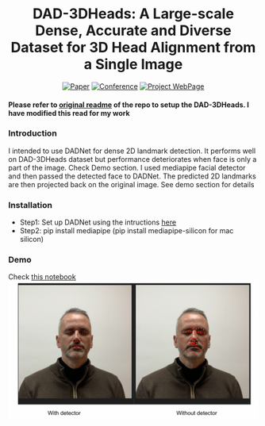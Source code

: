 <div align="center">

# DAD-3DHeads: A Large-scale Dense, Accurate and Diverse Dataset for 3D Head Alignment from a Single Image

[![Paper](https://img.shields.io/badge/arXiv-2204.03688-brightgreen)](https://arxiv.org/abs/2204.03688)
[![Conference](https://img.shields.io/badge/CVPR-2022-blue)](https://cvpr2022.thecvf.com)
[![Project WebPage](https://img.shields.io/badge/Project-webpage-%23fc4d5d)](https://www.pinatafarm.com/research/dad-3dheads/)

</div>

#### Please refer to [original readme](https://github.com/PinataFarms/DAD-3DHeads/blob/main/README.md) of the repo to setup the DAD-3DHeads. I have modified this read for my work

### Introduction

I intended to use DADNet for dense 2D landmark detection. It performs well on DAD-3DHeads dataset but performance deteriorates when face is only a part of the image. Check Demo section. I used mediapipe facial detector and then passed the detected face to DADNet. The predicted 2D landmarks are then projected back on the original image. See demo section for details

### Installation

* Step1: Set up DADNet using the intructions [here](https://github.com/PinataFarms/DAD-3DHeads/blob/main/README.md#installation) 
* Step2: pip install mediapipe (pip install mediapipe-silicon for mac silicon)

### Demo

Check [this notebook](https://github.com/raja-kumar/DAD-3DHeads/blob/lmks_with_detector/mediapipe_dadnet_cleaned.ipynb)
![](./images/with_without_detector.png)
